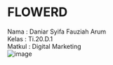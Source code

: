# FLOWERD

Nama : Daniar Syifa Fauziah Arum 
<br>
Kelas : Ti.20.D.1
<br>
Matkul : Digital Marketing
<br>
![image](https://user-images.githubusercontent.com/101815570/236609626-3a9c8973-e63e-4139-9fd7-bcbee8bfc7d0.png)
